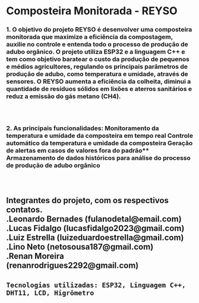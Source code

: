 # Composteira Monitorada - REYSO
  <h3>
  1. O objetivo do projeto REYSO é desenvolver uma composteira monitorada que maximize a eficiência da compostagem, auxilie no controle e entenda todo o processo de produção de adubo orgânico. O projeto utiliza ESP32 e a linguagem C++ e tem como objetivo baratear o custo da produção de pequenos e médios agricultores, regulando os principais parâmetros de produção de adubo, como temperatura e umidade, através de sensores. O REYSO aumenta a eficiência da colheita, diminui a quantidade de resíduos sólidos em lixões e aterros sanitários e reduz a emissão do gás metano (CH4).
  <h3>
  <br>
  <h3>
  2. As principais funcionalidades:
  Monitoramento da temperatura e umidade da composteira em tempo real
  Controle automático da temperatura e umidade da composteira
  Geração de alertas em casos de valores fora do padrão**
  Armazenamento de dados históricos para análise do processo de produção de adubo orgânico
  <h3>
  <br>
      <h2>
      Integrantes do projeto, com os respectivos contatos.
      <br>
      .Leonardo Bernades (fulanodetal@email.com)
      <br>
      .Lucas Fidalgo (lucasfidalgo2023@gmail.com)
      <br>
      .Luiz Estrella (luizeduardoestrella@gmail.com)
      <br>
      .Lino Neto (netosousa187@gmail.com)
      <br>
      .Renan Moreira (renanrodrigues2292@gmail.com)
      <h2>
        
 `Tecnologias utilizadas: ESP32, Linguagem C++, DHT11, LCD, Higrômetro`

